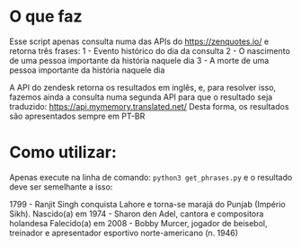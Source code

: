 # O que faz
Esse script apenas consulta numa das APIs do https://zenquotes.io/ e retorna três frases:
1 - Evento histórico do dia da consulta
2 - O nascimento de uma pessoa importante da história naquele dia
3 - A morte de uma pessoa importante da história naquele dia

A API do zendesk retorna os resultados em inglês, e, para resolver isso, fazemos ainda a consulta numa segunda API para que o resultado seja traduzido: https://api.mymemory.translated.net/
Desta forma, os resultados são apresentados sempre em PT-BR

# Como utilizar:
Apenas execute na linha de comando: `python3 get_phrases.py` e o resultado deve ser semelhante a isso:

1799 - Ranjit Singh conquista Lahore e torna-se marajá do Punjab (Império Sikh).
Nascido(a) em 1974 - Sharon den Adel, cantora e compositora holandesa
Falecido(a) em 2008 - Bobby Murcer, jogador de beisebol, treinador e apresentador esportivo norte-americano (n. 1946)
